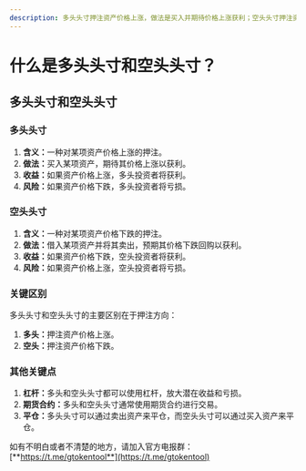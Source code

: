 ```yaml
---
description: 多头头寸押注资产价格上涨，做法是买入并期待价格上涨获利；空头头寸押注资产价格下跌，做法是借入并卖出资产，预期价格下跌回购获利。
---
```


# 什么是多头头寸和空头头寸？

## 多头头寸和空头头寸

### 多头头寸

1. **含义：**&#x4E00;种对某项资产价格上涨的押注。
2. **做法：**&#x4E70;入某项资产，期待其价格上涨以获利。
3. **收益：**&#x5982;果资产价格上涨，多头投资者将获利。
4. **风险：**&#x5982;果资产价格下跌，多头投资者将亏损。

### 空头头寸

1. **含义：**&#x4E00;种对某项资产价格下跌的押注。
2. **做法：**&#x501F;入某项资产并将其卖出，预期其价格下跌回购以获利。
3. **收益：**&#x5982;果资产价格下跌，空头投资者将获利。
4. **风险：**&#x5982;果资产价格上涨，空头投资者将亏损。

### 关键区别

多头头寸和空头头寸的主要区别在于押注方向：

1. **多头：**&#x62BC;注资产价格上涨。
2. **空头：**&#x62BC;注资产价格下跌。

### 其他关键点

1. **杠杆：**&#x591A;头和空头头寸都可以使用杠杆，放大潜在收益和亏损。
2. **期货合约：**&#x591A;头和空头头寸通常使用期货合约进行交易。
3. **平仓：**&#x591A;头头寸可以通过卖出资产来平仓，而空头头寸可以通过买入资产来平仓。

如有不明白或者不清楚的地方，请加入官方电报群：[**https://t.me/gtokentool**](https://t.me/gtokentool)
